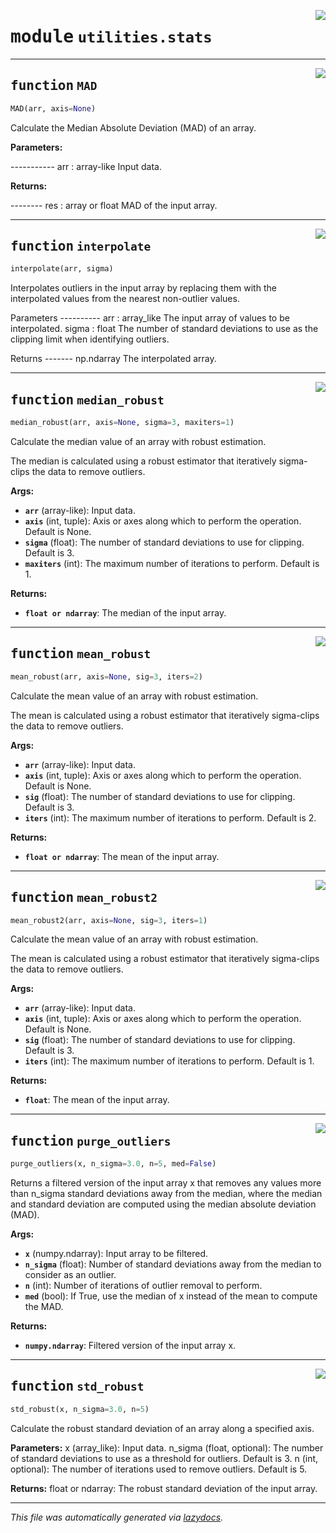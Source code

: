 <!-- markdownlint-disable -->

<a href="https://github.com/Schwarzam/MAR/blob/master/mar/mar/utilities/stats.py#L0"><img align="right" style="float:right;" src="https://img.shields.io/badge/-source-cccccc?style=flat-square"></a>

# <kbd>module</kbd> `utilities.stats`





---

<a href="https://github.com/Schwarzam/MAR/blob/master/mar/mar/utilities/stats.py#L5"><img align="right" style="float:right;" src="https://img.shields.io/badge/-source-cccccc?style=flat-square"></a>

## <kbd>function</kbd> `MAD`

```python
MAD(arr, axis=None)
```

Calculate the Median Absolute Deviation (MAD) of an array. 



**Parameters:**
 
----------- arr : array-like  Input data. 



**Returns:**
 
-------- res : array or float  MAD of the input array. 


---

<a href="https://github.com/Schwarzam/MAR/blob/master/mar/mar/utilities/stats.py#L25"><img align="right" style="float:right;" src="https://img.shields.io/badge/-source-cccccc?style=flat-square"></a>

## <kbd>function</kbd> `interpolate`

```python
interpolate(arr, sigma)
```

Interpolates outliers in the input array by replacing them with the interpolated values from the nearest non-outlier values. 

Parameters 
---------- arr : array_like  The input array of values to be interpolated. sigma : float  The number of standard deviations to use as the clipping limit  when identifying outliers. 

Returns 
------- np.ndarray  The interpolated array. 


---

<a href="https://github.com/Schwarzam/MAR/blob/master/mar/mar/utilities/stats.py#L63"><img align="right" style="float:right;" src="https://img.shields.io/badge/-source-cccccc?style=flat-square"></a>

## <kbd>function</kbd> `median_robust`

```python
median_robust(arr, axis=None, sigma=3, maxiters=1)
```

Calculate the median value of an array with robust estimation. 

The median is calculated using a robust estimator that iteratively sigma-clips the data to remove outliers. 



**Args:**
 
 - <b>`arr`</b> (array-like):  Input data. 
 - <b>`axis`</b> (int, tuple):  Axis or axes along which to perform the operation. Default is None. 
 - <b>`sigma`</b> (float):  The number of standard deviations to use for clipping. Default is 3. 
 - <b>`maxiters`</b> (int):  The maximum number of iterations to perform. Default is 1. 



**Returns:**
 
 - <b>`float or ndarray`</b>:  The median of the input array. 


---

<a href="https://github.com/Schwarzam/MAR/blob/master/mar/mar/utilities/stats.py#L82"><img align="right" style="float:right;" src="https://img.shields.io/badge/-source-cccccc?style=flat-square"></a>

## <kbd>function</kbd> `mean_robust`

```python
mean_robust(arr, axis=None, sig=3, iters=2)
```

Calculate the mean value of an array with robust estimation. 

The mean is calculated using a robust estimator that iteratively sigma-clips the data to remove outliers. 



**Args:**
 
 - <b>`arr`</b> (array-like):  Input data. 
 - <b>`axis`</b> (int, tuple):  Axis or axes along which to perform the operation. Default is None. 
 - <b>`sig`</b> (float):  The number of standard deviations to use for clipping. Default is 3. 
 - <b>`iters`</b> (int):  The maximum number of iterations to perform. Default is 2. 



**Returns:**
 
 - <b>`float or ndarray`</b>:  The mean of the input array. 


---

<a href="https://github.com/Schwarzam/MAR/blob/master/mar/mar/utilities/stats.py#L101"><img align="right" style="float:right;" src="https://img.shields.io/badge/-source-cccccc?style=flat-square"></a>

## <kbd>function</kbd> `mean_robust2`

```python
mean_robust2(arr, axis=None, sig=3, iters=1)
```

Calculate the mean value of an array with robust estimation. 

The mean is calculated using a robust estimator that iteratively sigma-clips the data to remove outliers. 



**Args:**
 
 - <b>`arr`</b> (array-like):  Input data. 
 - <b>`axis`</b> (int, tuple):  Axis or axes along which to perform the operation. Default is None. 
 - <b>`sig`</b> (float):  The number of standard deviations to use for clipping. Default is 3. 
 - <b>`iters`</b> (int):  The maximum number of iterations to perform. Default is 1. 



**Returns:**
 
 - <b>`float`</b>:  The mean of the input array. 


---

<a href="https://github.com/Schwarzam/MAR/blob/master/mar/mar/utilities/stats.py#L120"><img align="right" style="float:right;" src="https://img.shields.io/badge/-source-cccccc?style=flat-square"></a>

## <kbd>function</kbd> `purge_outliers`

```python
purge_outliers(x, n_sigma=3.0, n=5, med=False)
```

Returns a filtered version of the input array x that removes any values more than n_sigma standard deviations away from the median, where the median and standard deviation are computed using the median absolute deviation (MAD). 



**Args:**
 
 - <b>`x`</b> (numpy.ndarray):  Input array to be filtered. 
 - <b>`n_sigma`</b> (float):  Number of standard deviations away from the median to consider as an outlier. 
 - <b>`n`</b> (int):  Number of iterations of outlier removal to perform. 
 - <b>`med`</b> (bool):  If True, use the median of x instead of the mean to compute the MAD. 



**Returns:**
 
 - <b>`numpy.ndarray`</b>:  Filtered version of the input array x. 


---

<a href="https://github.com/Schwarzam/MAR/blob/master/mar/mar/utilities/stats.py#L144"><img align="right" style="float:right;" src="https://img.shields.io/badge/-source-cccccc?style=flat-square"></a>

## <kbd>function</kbd> `std_robust`

```python
std_robust(x, n_sigma=3.0, n=5)
```

Calculate the robust standard deviation of an array along a specified axis. 



**Parameters:**
 x (array_like): Input data. n_sigma (float, optional): The number of standard deviations to use as a threshold for outliers. Default is 3. n (int, optional): The number of iterations used to remove outliers. Default is 5. 



**Returns:**
 float or ndarray: The robust standard deviation of the input array. 




---

_This file was automatically generated via [lazydocs](https://github.com/ml-tooling/lazydocs)._
